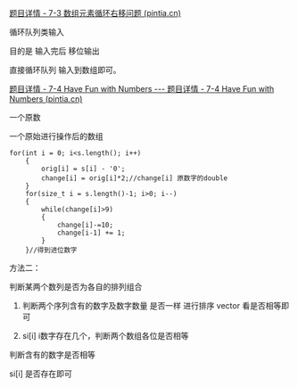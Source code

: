 [题目详情 - 7-3 数组元素循环右移问题 (pintia.cn)](https://pintia.cn/problem-sets/1612368002333536256/exam/problems/1612368057576718338)

循环队列类输入

目的是 输入完后  移位输出

直接循环队列 输入到数组即可。



[题目详情 - 7-4 Have Fun with Numbers --- 题目详情 - 7-4 Have Fun with Numbers (pintia.cn)](https://pintia.cn/problem-sets/1612368002333536256/exam/problems/1612368057576718339)

一个原数

一个原始进行操作后的数组

~~~
for(int i = 0; i<s.length(); i++)
    {
        orig[i] = s[i] - '0';
        change[i] = orig[i]*2;//change[i] 原数字的double
    }
    for(size_t i = s.length()-1; i>0; i--)
    {
        while(change[i]>9)
        {
            change[i]-=10;
            change[i-1] += 1;
        }
    }//得到进位数字
~~~

方法二：

判断某两个数列是否为各自的排列组合

1. 判断两个序列含有的数字及数字数量 是否一样  进行排序 vector 看是否相等即可

2. si[i]  i数字存在几个，判断两个数组各位是否相等

判断含有的数字是否相等

si[i] 是否存在即可

